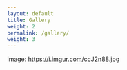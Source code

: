 ```yaml
---
layout: default
title: Gallery
weight: 2
permalink: /gallery/
weight: 3
---
```

image: https://i.imgur.com/ccJ2n88.jpg

